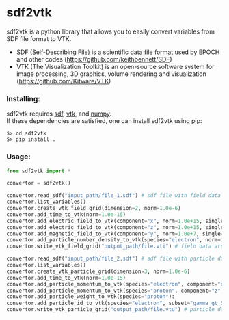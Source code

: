# sdf2vtk

sdf2vtk is a python library that allows you to easily convert variables from SDF file format to VTK.

- SDF (Self-Describing File) is a scientific data file format used by EPOCH and other codes (https://github.com/keithbennett/SDF)
- VTK (The Visualization Toolkit) is an open-source software system for image processing, 3D graphics, volume rendering and visualization (https://github.com/Kitware/VTK)

### Installing:

sdf2vtk requires [sdf](https://github.com/keithbennett/SDF_utilities), [vtk](https://github.com/Kitware/VTK), and [numpy](https://github.com/numpy/numpy).</br>
If these dependencies are satisfied, one can install sdf2vtk using pip:
```
$> cd sdf2vtk
$> pip install .
```
### Usage:

```python
from sdf2vtk import *

convertor = sdf2vtk()

convertor.read_sdf("input_path/file_1.sdf") # sdf file with field data
convertor.list_variables()
convertor.create_vtk_field_grid(dimension=2, norm=1.0e-6)
convertor.add_time_to_vtk(norm=1.0e-15)
convertor.add_electric_field_to_vtk(component="x", norm=1.0e+15, single=True)
convertor.add_electric_field_to_vtk(component="z", norm=1.0e+15, single=True)
convertor.add_magnetic_field_to_vtk(component="y", norm=1.0e+7, single=True)
convertor.add_particle_number_density_to_vtk(species="electron", norm=1.0e+27, single=False)
convertor.write_vtk_field_grid("output_path/file.vti") # field data are converted to uniform grids (.vti format)

convertor.read_sdf("input_path/file_2.sdf") # sdf file with particle data
convertor.list_variables()
convertor.create_vtk_particle_grid(dimension=3, norm=1.0e-6)
convertor.add_time_to_vtk(norm=1.0e-15)
convertor.add_particle_momentum_to_vtk(species="electron", component="x", subset="gamma_gt_10", norm=1.0e-20, single=True)
convertor.add_particle_momentum_to_vtk(species="proton", component="z", norm=1.0e-20, single=True)
convertor.add_particle_weight_to_vtk(species="proton"):
convertor.add_particle_id_to_vtk(species="electron", subset="gamma_gt_5", single=False):
convertor.write_vtk_particle_grid("output_path/file.vtu") # particle data are converted to unstructured grids (.vtu format)
```
